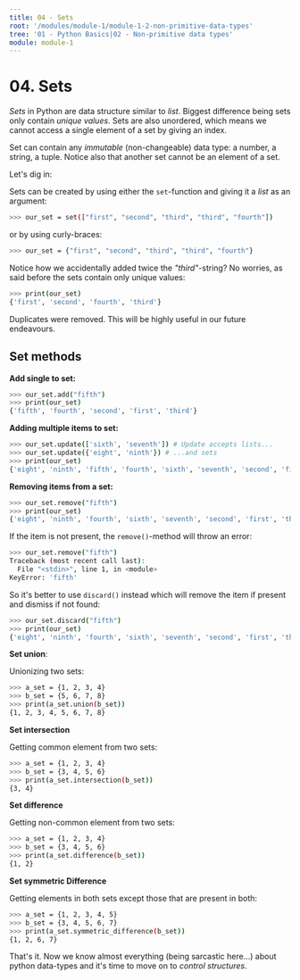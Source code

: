 ```yaml
---
title: 04 - Sets
root: '/modules/module-1/module-1-2-non-primitive-data-types'
tree: '01 - Python Basics|02 - Non-primitive data types'
module: module-1
---
```


# 04. Sets

_Sets_ in Python are data structure similar to _list_. Biggest difference being sets only contain _unique values_. Sets are also unordered, which means we cannot access a single element of a set by giving an index.

Set can contain any _immutable_ (non-changeable) data type: a number, a string, a tuple. Notice also that another set cannot be an element of a set.

Let's dig in:

Sets can be created by using either the `set`-function and giving it a _list_ as an argument:

```bash
>>> our_set = set(["first", "second", "third", "third", "fourth"])
```

or by using curly-braces:

```bash
>>> our_set = {"first", "second", "third", "third", "fourth"}
```

Notice how we accidentally added twice the _"third"_-string? No worries, as said before the sets contain only unique values:

```bash
>>> print(our_set)
{'first', 'second', 'fourth', 'third'}
```

Duplicates were removed. This will be highly useful in our future endeavours.

## Set methods

**Add single to set:**

```bash
>>> our_set.add("fifth")
>>> print(our_set)
{'fifth', 'fourth', 'second', 'first', 'third'}
```

**Adding multiple items to set:**

```bash
>>> our_set.update(['sixth', 'seventh']) # Update accepts lists...
>>> our_set.update({'eight', 'ninth'}) # ...and sets
>>> print(our_set)
{'eight', 'ninth', 'fifth', 'fourth', 'sixth', 'seventh', 'second', 'first', 'third'}
```

**Removing items from a set:**

```bash
>>> our_set.remove("fifth")
>>> print(our_set)
{'eight', 'ninth', 'fourth', 'sixth', 'seventh', 'second', 'first', 'third'}
```

If the item is not present, the `remove()`-method will throw an error:

```bash
>>> our_set.remove("fifth")
Traceback (most recent call last):
  File "<stdin>", line 1, in <module>
KeyError: 'fifth'
```

So it's better to use `discard()` instead which will remove the item if present and dismiss if not found:

```bash
>>> our_set.discard("fifth")
>>> print(our_set)
{'eight', 'ninth', 'fourth', 'sixth', 'seventh', 'second', 'first', 'third'}
```

**Set union**:

Unionizing two sets:

```bash
>>> a_set = {1, 2, 3, 4}
>>> b_set = {5, 6, 7, 8}
>>> print(a_set.union(b_set))
{1, 2, 3, 4, 5, 6, 7, 8}
```

**Set intersection**

Getting common element from two sets:

```bash
>>> a_set = {1, 2, 3, 4}
>>> b_set = {3, 4, 5, 6}
>>> print(a_set.intersection(b_set))
{3, 4}
```

**Set difference**

Getting non-common element from two sets:

```bash
>>> a_set = {1, 2, 3, 4}
>>> b_set = {3, 4, 5, 6}
>>> print(a_set.difference(b_set))
{1, 2}
```

**Set symmetric Difference**

Getting elements in both sets except those that are present in both:

```bash
>>> a_set = {1, 2, 3, 4, 5}
>>> b_set = {3, 4, 5, 6, 7}
>>> print(a_set.symmetric_difference(b_set))
{1, 2, 6, 7}
```

That's it. Now we know almost everything (being sarcastic here...) about python data-types and it's time to move on to _control structures_.
